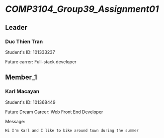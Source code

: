 # *_COMP3104_Group39_Assignment01_*

## Leader

  ### Duc Thien Tran

  Student's ID: 101333237

  Future carrer: Full-stack developer
 
## Member_1

  ### Karl Macayan 
  
  Student's ID: 101368449
   
  Future Dream Career: Web Front End Developer

  Message: 

    Hi I'm Karl and I like to bike around town during the summer





